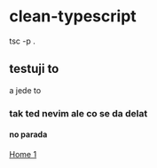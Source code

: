 # clean-typescript

tsc -p .

## testuji to

a jede to

### tak ted nevim ale co se da delat

#### no parada

[Home 1](/home-1.md "Home new")

